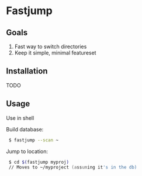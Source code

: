 # Fastjump

## Goals

 1. Fast way to switch directories
 2. Keep it simple, minimal featureset
 
## Installation

TODO
 
## Usage

Use in shell

Build database:
```zsh
 $ fastjump --scan ~
```

Jump to location:
```zsh
 $ cd $(fastjump myproj)
 // Moves to ~/myproject (assuming it's in the db)
```
